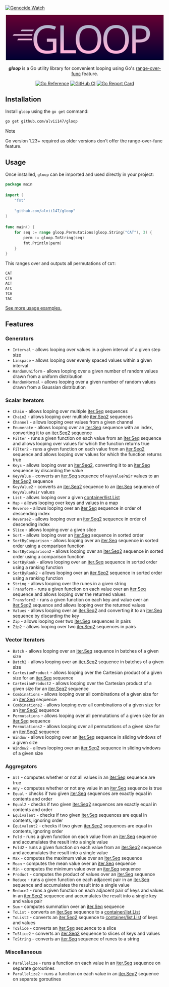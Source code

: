 [![Genocide Watch](https://hinds-banner.vercel.app/genocide-watch?variant=crimson)](https://www.pcrf.net/)

<p align="center">
    <img alt="gloop logo" src="img/logo.svg" width=500 />
</p>

<p align="center">
    <strong><i>gloop</i></strong> is a Go utility library for convenient looping using Go's <a href="https://go.dev/blog/range-functions">range-over-func</a> feature.
</p>

<div align="center">

[![Go Reference](https://pkg.go.dev/badge/github.com/alvii147/gloop.svg)](https://pkg.go.dev/github.com/alvii147/gloop) [![GitHub CI](https://img.shields.io/github/actions/workflow/status/alvii147/gloop/github-ci.yml?branch=main&label=GitHub%20CI&logo=github)](https://github.com/alvii147/gloop/actions) [![Go Report Card](https://goreportcard.com/badge/github.com/alvii147/gloop)](https://goreportcard.com/report/github.com/alvii147/gloop)

</div>

## Installation

Install `gloop` using the `go get` command:

```bash
go get github.com/alvii147/gloop
```

> [!NOTE]
> Go version 1.23+ required as older versions don't offer the range-over-func feature.

## Usage

Once installed, `gloop` can be imported and used directly in your project:

```go
package main

import (
	"fmt"

	"github.com/alvii147/gloop"
)

func main() {
	for seq := range gloop.Permutations(gloop.String("CAT"), 3) {
		perm := gloop.ToString(seq)
		fmt.Println(perm)
	}
}
```

This ranges over and outputs all permutations of `CAT`:

```
CAT
CTA
ACT
ATC
TCA
TAC
```

[See more usage examples.](example_test.go)

## Features

### Generators

* `Interval` - allows looping over values in a given interval of a given step size
* `Linspace` - allows looping over evenly spaced values within a given interval
* `RandomUniform` - allows looping over a given number of random values drawn from a uniform distribution
* `RandomNormal` - allows looping over a given number of random values drawn from a Gaussian distribution

### Scalar Iterators

* `Chain` - allows looping over multiple [iter.Seq] sequences
* `Chain2` - allows looping over multiple [iter.Seq2] sequences
* `Channel` - allows looping over values from a given channel
* `Enumerate` - allows looping over an [iter.Seq] sequence with an index, converting it to an [iter.Seq2] sequence
* `Filter` - runs a given function on each value from an [iter.Seq] sequence and allows looping over values for which the function returns true
* `Filter2` - runs a given function on each value from an [iter.Seq2] sequence and allows looping over values for which the function returns true
* `Keys` - allows looping over an [iter.Seq2], converting it to an [iter.Seq] sequence by discarding the value
* `KeyValue` - converts an [iter.Seq] sequence of `KeyValuePair` values to an [iter.Seq2] sequence
* `KeyValue2` - converts an [iter.Seq2] sequence to an [iter.Seq] sequence of `KeyValuePair` values
* `List` - allows looping over a given [container/list.List]
* `Map` - allows looping over keys and values in a map
* `Reverse` - allows looping over an [iter.Seq] sequence in order of descending index
* `Reverse2` - allows looping over an [iter.Seq2] sequence in order of descending index
* `Slice` - allows looping over a given slice
* `Sort` - allows looping over an [iter.Seq] sequence in sorted order
* `SortByComparison` - allows looping over an [iter.Seq] sequence in sorted order using a comparison function
* `SortByComparison2` - allows looping over an [iter.Seq2] sequence in sorted order using a comparison function
* `SortByRank` - allows looping over an [iter.Seq] sequence in sorted order using a ranking function
* `SortByRank2` - allows looping over an [iter.Seq2] sequence in sorted order using a ranking function
* `String` - allows looping over the runes in a given string
* `Transform` - runs a given function on each value over an [iter.Seq] sequence and allows looping over the returned values
* `Transform2` - runs a given function on each key and value over an [iter.Seq2] sequence and allows looping over the returned values
* `Values` - allows looping over an [iter.Seq2] and converting it to an [iter.Seq] sequence by discarding the key
* `Zip` - allows looping over two [iter.Seq] sequences in pairs
* `Zip2` - allows looping over two [iter.Seq2] sequences in pairs

### Vector Iterators

* `Batch` - allows looping over an [iter.Seq] sequence in batches of a given size
* `Batch2` - allows looping over an [iter.Seq2] sequence in batches of a given size
* `CartesianProduct` - allows looping over the Cartesian product of a given size for an [iter.Seq] sequence
* `CartesianProduct2` - allows looping over the Cartesian product of a given size for an [iter.Seq2] sequence
* `Combinations` - allows looping over all combinations of a given size for an [iter.Seq] sequence
* `Combinations2` - allows looping over all combinations of a given size for an [iter.Seq2] sequence
* `Permutations` - allows looping over all permutations of a given size for an [iter.Seq] sequence
* `Permutations2` - allows looping over all permutations of a given size for an [iter.Seq2] sequence
* `Window` - allows looping over an [iter.Seq] sequence in sliding windows of a given size
* `Window2` - allows looping over an [iter.Seq2] sequence in sliding windows of a given size

### Aggregators

* `All` - computes whether or not all values in an [iter.Seq] sequence are true
* `Any` - computes whether or not any value in an [iter.Seq] sequence is true
* `Equal` - checks if two given [iter.Seq] sequences are exactly equal in contents and order
* `Equal2` - checks if two given [iter.Seq2] sequences are exactly equal in contents and order
* `Equivalent` - checks if two given [iter.Seq] sequences are equal in contents, ignoring order
* `Equivalent2` - checks if two given [iter.Seq2] sequences are equal in contents, ignoring order
* `Fold` - runs a given function on each value from an [iter.Seq] sequence and accumulates the result into a single value
* `Fold2` - runs a given function on each value from an [iter.Seq2] sequence and accumulates the result into a single value
* `Max` - computes the maximum value over an [iter.Seq] sequence
* `Mean` - computes the mean value over an [iter.Seq] sequence
* `Min` - computes the minimum value over an [iter.Seq] sequence
* `Product` - computes the product of values over an [iter.Seq] sequence
* `Reduce` - runs a given function on each adjacent pair in an [iter.Seq] sequence and accumulates the result into a single value
* `Reduce2` - runs a given function on each adjacent pair of keys and values in an [iter.Seq2] sequence and accumulates the result into a single key and value pair
* `Sum` - computes summation over an [iter.Seq] sequence
* `ToList` - converts an [iter.Seq] sequence to a [container/list.List]
* `ToList2` - converts an [iter.Seq2] sequence to [container/list.List] of keys and values
* `ToSlice` - converts an [iter.Seq] sequence to a slice
* `ToSlice2` - converts an [iter.Seq2] sequence to slices of keys and values
* `ToString` - converts an [iter.Seq] sequence of runes to a string

### Miscellaneous

* `Parallelize` - runs a function on each value in an [iter.Seq] sequence on separate goroutines
* `Parallelize2` - runs a function on each value in an [iter.Seq2] sequence on separate goroutines

[iter.Seq]: https://pkg.go.dev/iter#Seq
[iter.Seq2]: https://pkg.go.dev/iter#Seq2
[container/list.List]: https://pkg.go.dev/container/list#List

